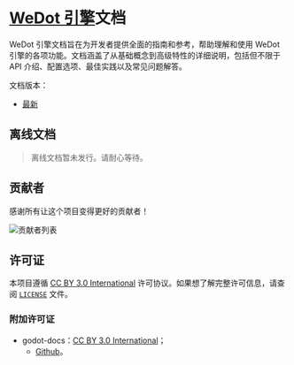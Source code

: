 # [WeDot 引擎](https://wedot.top)文档

WeDot 引擎文档旨在为开发者提供全面的指南和参考，帮助理解和使用 WeDot 引擎的各项功能。文档涵盖了从基础概念到高级特性的详细说明，包括但不限于 API 介绍、配置选项、最佳实践以及常见问题解答。

文档版本：

- [最新](latest)

## 离线文档

> 离线文档暂未发行。请耐心等待。

## 贡献者

感谢所有让这个项目变得更好的贡献者！

![贡献者列表](https://contrib.rocks/image?repo=Wedot-Engine/WeDot-docs)

## 许可证

本项目遵循 [CC BY 3.0 International](https://creativecommons.org/licenses/by/3.0/legalcode) 许可协议。如果想了解完整许可信息，请查阅 [`LICENSE`](LICENSE) 文件。

### 附加许可证

- godot-docs：[CC BY 3.0 International](https://creativecommons.org/licenses/by/3.0/legalcode)；
  - [Github](https://github.com/godotengine/godot-docs)。
